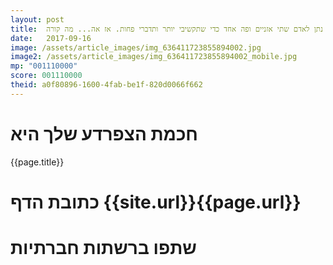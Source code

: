 ```yaml
---
layout: post
title:  אלוהים נתן לאדם שתי אזניים ופה אחד כדי שתקשיבי יותר ותדברי פחות. אז אה... מה קורה?
date:   2017-09-16
image: /assets/article_images/img_636411723855894002.jpg
image2: /assets/article_images/img_636411723855894002_mobile.jpg
mp: "001110000"
score: 001110000
theid: a0f80896-1600-4fab-be1f-820d0066f662
---
```

# חכמת הצפרדע שלך היא
{{page.title}}

# כתובת הדף {{site.url}}{{page.url}}
# שתפו ברשתות חברתיות